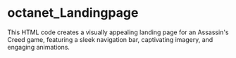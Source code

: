 # octanet_Landingpage
 This HTML code creates a visually appealing landing page for an Assassin's Creed game, featuring a sleek navigation bar, captivating imagery, and engaging animations.
